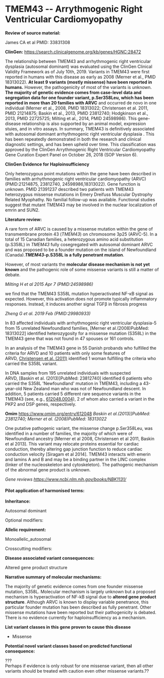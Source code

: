 # **TMEM43 -- Arrythmogenic Right Ventricular Cardiomyopathy**

**Review of source material:**

James CA et al PMID: 33831308

**ClinGen:**
https://search.clinicalgenome.org/kb/genes/HGNC:28472

The relationship between TMEM43 and arrhythmogenic right ventricular dysplasia (autosomal dominant) was evaluated using the ClinGen Clinical Validity Framework as of July 10th, 2019. Variants in TMEM43 were first reported in humans with this disease as early as 2008 (Merner et al., PMID 18313022). **At least 9 variants (mostly missense) have been reported in humans.** However, the pathogenicity of most of the variants is unknown. **The majority of genetic evidence comes from case-level data and
segregation data for one founder variant, p.Ser358Leu, which has been reported in more than 20 families with ARVC** and occurred de novo in one individual (Merner et al., 2008, PMID 18313022; Christensen et al. 2011, PMID 21214875; Baskin et al., 2013, PMID 23812740; Hodgkinson et al., 2013, PMID 22725725; Milting et al., 2014, PMID 24598986). This gene-disease relationship is also supported by an animal model, expression stuies, and in vitro assays. In summary, TMEM43 is definitively associated with autosomal dominant arrhythmogenic right ventricular dysplasia . This has been repeatedly demonstrated in both the research and clinical diagnostic settings, and has been upheld over
time. This classification was approved by the ClinGen Arrythmogenic Right Ventricular Cardiomyopathy Gene Curation Expert Panel on October
26, 2018 (SOP Version 6).

**ClinGen Evidence for Haploinsufficiency**

Only heterozygous point mutations within the gene have been described in families with arrhythmogenic right ventricular cardiomyopathy (ARVC)(PMID:21214875, 23812740, 24598986,18313022). Gene function is unknown. PMID 21391237 described two patients with TMEM43 heterozygous missense mutations in Emery Dreifuss Muscular Dystrophy Related Myophathy. No familial follow-up was available. Functional studies suggest that mutant TMEM43 may be involved in the nuclear localization of emrin and SUN2.

**Literature review:**

A rare form of ARVC is caused by a missense mutation within the gene of transmembrane protein 43 (*TMEM43*) on chromosome 3p25 (ARVC-5). In a total of 15 Canadian families, a heterozygous amino acid substitution (p.S358L) in *TMEM43* fully cosegregated with autosomal dominant ARVC and was proposed to be a founder mutation on the island of Newfoundland (Canada).***TMEM43*-p.S358L is a fully penetrant mutation**.

However, of most variants the **molecular disease mechanism is not yet known** and the pathogenic role of some missense variants is still a matter of debate.

*Milting H et al 2015 Apr 7 (PMID:24598986)*

we find that the TMEM43 S358L mutation hyperactivated NF-κB signal as expected. However, this activation does not promote typically
inflammatory responses. Instead, it induces another signal TGFβ in fibrosis progress

*Zheng G et al. 2019 Feb (PMID:29980933)*

In 83 affected individuals with arrhythmogenic right ventricular
dysplasia-5 from 15 unrelated Newfoundland families, [Merner et al.(2008)PubMed: 18313022] identified heterozygosity
for a missense mutation (S358L) in the
TMEM43 gene that was not found in 47 spouses or 161 controls. 

In an analysis of the TMEM43 gene in 55 Danish probands who fulfilled the criteria for ARVD and 10 patients with only some features of ARVD, [Christensen et al.
(2011)](https://www.omim.org/entry/612048#3) identified 1 woman
fulfilling the criteria who carried the S358L variant. 

In DNA samples from 195 unrelated individuals with suspected
ARVD, [Baskin et al. (2013)]PubMed: 23812740] identified 6 patients who carried the S358L \'Newfoundland\' mutation in TMEM43, including a 43-year-old New Zealand man who was not of Newfoundland descent. In addition, 5 patients carried 5 different rare sequence variants in the TMEM43 (see, e.g., [612048.0004](https://www.omim.org/entry/612048#0004)), 2 of whom also carried a variant in the PKP2 and DSP genes, respectively.

**Omim** https://www.omim.org/entry/612048
*Baskin et al.(2013)]PubMed: 23812740; Merner et al. (2008)PubMed: 18313022*

One putative pathogenic variant, the missense change p.Ser358Leu, was identified in a number of families, the majority of which were of Newfoundland ancestry [Merner et al 2008, Christensen et al 2011, Baskin et al 2013]. This variant may relocate proteins essential for cardiac conduction, thereby altering gap junction function to reduce cardiac conduction velocity [Siragam et al 2014]. TMEM43 interacts with emerin and lamins A and B and may be a binding partner in the LINC complex (linker of the nucleoskeleton and cytoskeleton). The pathogenic mechanism of the abnormal gene product is unknown.

*Gene reviews https://www.ncbi.nlm.nih.gov/books/NBK1131/*

#### **Pilot application of harmonised terms:**

**Inheritance:**

Autosomal dominant

Optional modifiers:

**Allelic requirement:**

Monoallelic_autosomal

Crosscutting modifiers: 

**Disease associated variant consequences:**

Altered gene product structure

**Narrative summary of molecular mechanisms:**

The majority of genetic evidence comes from one founder missense
mutation, S358L. Molecular mechanism is largely unknown but a proposed mechanism is hyperactivation of NF-kB signal due to **altered gene product structure**. Although ARVC is known to display variable penetrance, this particular founder mutation has been described as fully penetrant. Other missense mutations have been reported but their pathogenicity is debated. There is no evidence currently for haploinsufficiency as a mechanism.

**List variant classes in this gene proven to cause this disease**

- Missense

**Potential novel variant classes based on predicted functional
consequence:**

???  
Perhaps if evidence is only robust for one missense variant, then all other variants should be treated with caution even other missense variants.??

